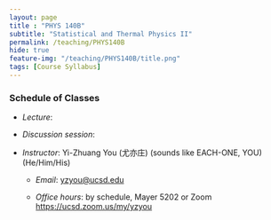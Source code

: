 ```yaml
---
layout: page 
title : "PHYS 140B"
subtitle: "Statistical and Thermal Physics II"
permalink: /teaching/PHYS140B
hide: true
feature-img: "/teaching/PHYS140B/title.png"
tags: [Course Syllabus]
---
```


### Schedule of Classes

* *Lecture*: 

* *Discussion session*: 

* *Instructor*: Yi-Zhuang You (尤亦庄) (sounds like EACH-ONE, YOU) (He/Him/His)

  * *Email*: <yzyou@ucsd.edu>

  * *Office hours*: by schedule, Mayer 5202 or Zoom <https://ucsd.zoom.us/my/yzyou>

